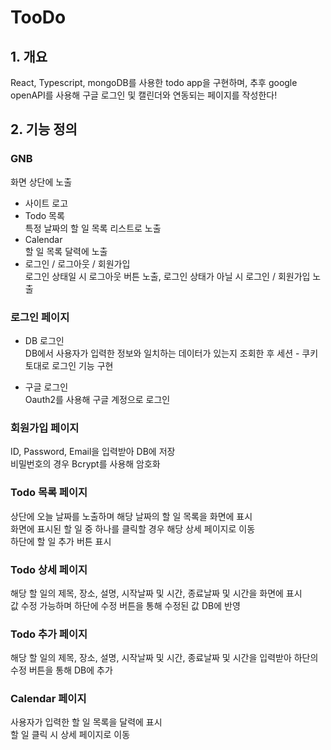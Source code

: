 # TooDo

## 1. 개요

React, Typescript, mongoDB를 사용한 todo app을 구현하며, 추후 google openAPI를 사용해 구글 로그인 및 캘린더와 연동되는 페이지를 작성한다!

## 2. 기능 정의

### GNB

화면 상단에 노출

- 사이트 로고
- Todo 목록  
  특정 날짜의 할 일 목록 리스트로 노출
- Calendar  
  할 일 목록 달력에 노출
- 로그인 / 로그아웃 / 회원가입  
  로그인 상태일 시 로그아웃 버튼 노출, 로그인 상태가 아닐 시 로그인 / 회원가입 노출

### 로그인 페이지

- DB 로그인  
  DB에서 사용자가 입력한 정보와 일치하는 데이터가 있는지 조회한 후 세션 - 쿠키 토대로 로그인 기능 구현

- 구글 로그인  
  Oauth2를 사용해 구글 계정으로 로그인

### 회원가입 페이지

ID, Password, Email을 입력받아 DB에 저장  
비밀번호의 경우 Bcrypt를 사용해 암호화

### Todo 목록 페이지

상단에 오늘 날짜를 노출하며 해당 날짜의 할 일 목록을 화면에 표시  
화면에 표시된 할 일 중 하나를 클릭할 경우 해당 상세 페이지로 이동  
하단에 할 일 추가 버튼 표시

### Todo 상세 페이지

해당 할 일의 제목, 장소, 설명, 시작날짜 및 시간, 종료날짜 및 시간을 화면에 표시  
값 수정 가능하며 하단에 수정 버튼을 통해 수정된 값 DB에 반영

### Todo 추가 페이지

해당 할 일의 제목, 장소, 설명, 시작날짜 및 시간, 종료날짜 및 시간을 입력받아 하단의 수정 버튼을 통해 DB에 추가

### Calendar 페이지

사용자가 입력한 할 일 목록을 달력에 표시  
할 일 클릭 시 상세 페이지로 이동
